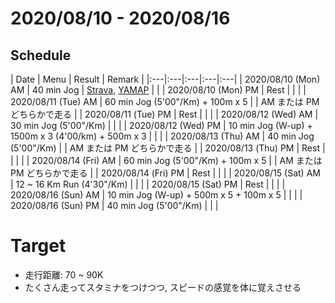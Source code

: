 # 2020/08/10 - 2020/08/16

## Schedule

| Date | Menu | Result | Remark |
|:---|:---|:---|:---|:---|
| 2020/08/10 (Mon) AM | 40 min Jog | [Strava](https://www.strava.com/activities/3890188530), [YAMAP](https://yamap.com/activities/7216449) | |
| 2020/08/10 (Mon) PM | Rest | | |
| 2020/08/11 (Tue) AM | 60 min Jog (5'00"/Km) + 100m x 5 | | AM または PM どちらかで走る |
| 2020/08/11 (Tue) PM | Rest | | |
| 2020/08/12 (Wed) AM | 30 min Jog (5'00"/Km) | | |
| 2020/08/12 (Wed) PM | 10 min Jog (W-up) + 1500m x 3 (4'00/km) + 500m x 3 | | |
| 2020/08/13 (Thu) AM | 40 min Jog (5'00"/Km) | | AM または PM どちらかで走る |
| 2020/08/13 (Thu) PM | Rest | | | |
| 2020/08/14 (Fri) AM | 60 min Jog (5'00"/Km) + 100m x 5 | | AM または PM どちらかで走る |
| 2020/08/14 (Fri) PM | Rest | | |
| 2020/08/15 (Sat) AM | 12 ~ 16 Km Run (4'30"/Km) | | |
| 2020/08/15 (Sat) PM | Rest | | |
| 2020/08/16 (Sun) AM | 10 min Jog (W-up) + 500m x 5 + 100m x 5 | | |
| 2020/08/16 (Sun) PM | 40 min Jog (5'00"/Km) | | |

# Target

* 走行距離: 70 ~ 90K
* たくさん走ってスタミナをつけつつ, スピードの感覚を体に覚えさせる
